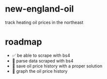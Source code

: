 # new-england-oil
track heating oil prices in the northeast

# roadmap
* ✅ be able to scrape with bs4
* 🚧 parse data scraped with bs4
* 🚧 save oil price history with a proper solution
* 🚧 graph the oil price history
